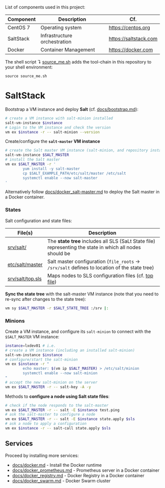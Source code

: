 List of components used in this project:

Component  | Description                   | Cf.
-----------|-------------------------------|-----------------------
CentOS 7   | Operating system              | <https://centos.org>
SaltStack  | Infrastructure orchestration  | <https://saltstack.com>
Docker     | Container Management          | <https://docker.com>

The shell script ↴ [source_me.sh](source_me.sh) adds the tool-chain in this repository to your shell environment:

```
source source_me.sh
```

# SaltStack

Bootstrap a VM instance and deploy **Salt** (cf. [docs/bootstrap.md](docs/bootstrap.md)):

```bash
# create a VM instance with salt-minion installed
salt-vm-instance $instance
# Login to the VM instance and check the version
vm ex $instance -r -- salt-minion --version
```

Create/configure the **`salt-master` VM instance**

```bash
# create the Salt master VM instance (salt-minion, and repository installed)
salt-vm-instance $SALT_MASTER
# install the Salt master
vm ex $SALT_MASTER -r '
        yum install -y salt-master
        cp $SALT_EXAMPLE_PATH/etc/salt/master /etc/salt
        systemctl enable --now salt-master
'
```

Alternatively follow [docs/docker_salt-master.md][dsm]  to deploy the Salt master in a Docker container.

[dsm]: docs/docker_salt-master.md

### States

Salt configuration and state files:

File(s)                                   | Description
------------------------------------------|------------------------------------------
[srv/salt/](srv/salt/)                    | The **state tree** includes all SLS (SaLt State file) representing the state in which all nodes should be
[etc/salt/master](etc/salt/master)        | Salt master configuration (`file_roots` → `/srv/salt` defines to location of the state tree)
[srv/salt/top.sls](srv/salt/top.sls)      | Maps nodes to SLS configuration files (cf. [top file][tf])

[tf]: https://docs.saltstack.com/en/latest/ref/states/top.html

**Sync the state tree** with the salt-master VM instance (note
that you need to re-sync after changes to the state tree):

```bash
vm sy $SALT_MASTER -r $SALT_STATE_TREE :/srv |:
```

### Minions

Create a VM instance, and configure its `salt-minion` to connect 
with the `$SALT_MASTER` VM instance:

```bash
instance=lxdev01 # i.e.
# create a VM instance (including an installed salt-minion)
salt-vm-instance $instance
# configure/start the salt-minion
vm ex $instance -r "
        echo master: $(vm ip $SALT_MASTER) > /etc/salt/minion
        systemctl enable --now salt-minion
"
# accept the new salt-minion on the server
vm ex $SALT_MASTER -r -- salt-key -A -y
```

Methods to **configure a node using Salt state files**:

```bash
# check if the node responds to the salt-master
vm ex $SALT_MASTER -r -- salt -E $instance test.ping
# ask the salt-master to configure a node
vm ex $SALT_MASTER -r -- salt -E $instance state.apply $sls
# ask a node to apply a configuration
vm ex $instance -r -- salt-call state.apply $sls
```

## Services

Proceed by installing more services:

* [docs/docker.md](docs/docker.md) - Install the Docker runtime
* [docs/docker_prometheus.md](docs/dicker_prometheus.md) - Prometheus server in a Docker container
* [docs/docker_registry.md](docs/docker_registry.md) - Docker Registry in a Docker container
* [docs/docker_swarm.md](docs/docker_swarm.md) - Docker Swarm cluster
